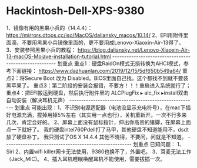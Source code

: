 # Hackintosh-Dell-XPS-9380
1、镜像有用的黑果小兵的（14.4.4）：
https://mirrors.dtops.cc/iso/MacOS/daliansky_macos/10.14/
2、EFI用附件里面滴，不要用黑果小兵镜像里面的，更不要用成Lenovo-Xiaoxin-Air-13得了。
3、安装参照黑果小兵的教程：
https://blog.daliansky.net/Lenovo-Xiaoxin-Air-13-macOS-Mojave-installation-tutorial.html
------------------------------------------------------ 划重点
重点1：硬盘RaidOn模式无损转换为AHCI模式，参考下面链接：
https://www.dazhuanlan.com/2019/12/15/5df650b549a64/
重点2：将Secure Boot 改为 Disabled。BIOS里面自己找。这个都找不到就不要装黑苹果了。
重点3：第二阶段的安装会报错，不要方！！！重启进入系统就行了；
重点4：把EFI搬运到硬盘，然后执行附件里的  ALCPlugFix⁩ ▸ ⁨alc_fix⁩ ▸install双击自动安装（解决耳机无声）
------------------------------------------------------ 划重点
可能出现：1、不识别电源适配器（电池没显示充电符号），在mac下插好电源充满，拔掉用掉5%左右（其实用一点也行），关机重新开。一次不行多来几次，肯定会好的。
	2、屏幕上面没有鼠标指针，伸出你高贵的猪脚，在屏幕上面点一下就好了。
我的硬盘intel760Pdell打了马甲，其他硬盘不知道能用不，dsdt放了硬盘补丁。
我只测试了OS X 14.4.4 其他不晓得，不要问，问就是不知道。
------------------------------------------------------ 划重点
已知问题：
1、Siri
2、内置wifi killer网卡无法使用，9380也换不了，外置吧。
3、耳麦无法工作（Jack_MIC)。
4、插入耳机睡眠唤醒耳机不能使用，需要拔插一次。

